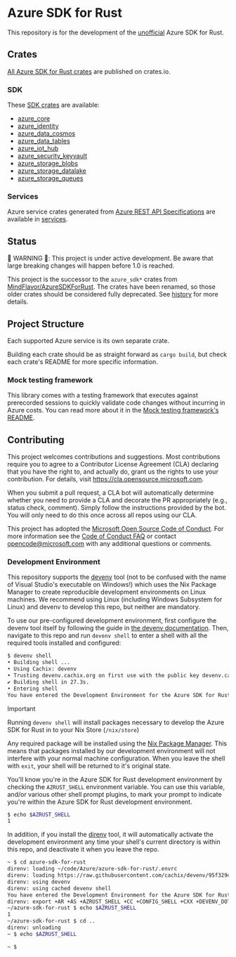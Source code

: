 # Azure SDK for Rust

This repository is for the development of the [unofficial](https://github.com/Azure/azure-sdk-for-rust/blob/main/FAQ.md#why-is-it-unofficial) Azure SDK for Rust.

## Crates

[All Azure SDK for Rust crates](https://crates.io/teams/github:azure:azure-sdk-publish-rust) are published on crates.io.

### SDK
These [SDK crates](sdk) are available:
- [azure_core](https://crates.io/crates/azure_core)
- [azure_identity](https://crates.io/crates/azure_identity)
- [azure_data_cosmos](https://crates.io/crates/azure_data_cosmos)
- [azure_data_tables](https://crates.io/crates/azure_data_tables)
- [azure_iot_hub](https://crates.io/crates/azure_iot_hub)
- [azure_security_keyvault](https://crates.io/crates/azure_security_keyvault)
- [azure_storage_blobs](https://crates.io/crates/azure_storage_blobs)
- [azure_storage_datalake](https://crates.io/crates/azure_storage_datalake)
- [azure_storage_queues](https://crates.io/crates/azure_storage_queues)

### Services
Azure service crates generated from [Azure REST API Specifications](https://github.com/Azure/azure-rest-api-specs) are available in [services](services).

## Status

🚨 WARNING 🚨: This project is under active development. Be aware that large breaking changes will happen before 1.0 is reached.

This project is the successor to the `azure_sdk*` crates from [MindFlavor/AzureSDKForRust](https://github.com/MindFlavor/AzureSDKForRust). The crates have been renamed, so those older crates should be considered fully deprecated. See [history](HISTORY.md) for more details.

## Project Structure

Each supported Azure service is its own separate crate.

Building each crate should be as straight forward as `cargo build`, but check each crate's README for more specific information.

### Mock testing framework

This library comes with a testing framework that executes against prerecorded sessions to quickly validate code changes without incurring in Azure costs. You can read more about it in the [Mock testing framework's README](https://github.com/Azure/azure-sdk-for-rust/tree/feature/track2/doc/mock_transport.md).

## Contributing

This project welcomes contributions and suggestions.  Most contributions require you to agree to a
Contributor License Agreement (CLA) declaring that you have the right to, and actually do, grant us
the rights to use your contribution. For details, visit https://cla.opensource.microsoft.com.

When you submit a pull request, a CLA bot will automatically determine whether you need to provide
a CLA and decorate the PR appropriately (e.g., status check, comment). Simply follow the instructions
provided by the bot. You will only need to do this once across all repos using our CLA.

This project has adopted the [Microsoft Open Source Code of Conduct](https://opensource.microsoft.com/codeofconduct/).
For more information see the [Code of Conduct FAQ](https://opensource.microsoft.com/codeofconduct/faq/) or
contact [opencode@microsoft.com](mailto:opencode@microsoft.com) with any additional questions or comments.

### Development Environment

This repository supports the [devenv](https://devenv.sh) tool (not to be confused with the name of Visual Studio's executable on Windows!) which uses the Nix Package Manager to create reproducible development environments on Linux machines.
We recommend using Linux (including Windows Subsystem for Linux) and devenv to develop this repo, but neither are mandatory.

To use our pre-configured development environment, first configure the devenv tool itself by following the guide in [the devenv documentation](https://devenv.sh/getting-started/).
Then, navigate to this repo and run `devenv shell` to enter a shell with all the required tools installed and configured:

```bash
$ devenv shell
• Building shell ...
• Using Cachix: devenv
• Trusting devenv.cachix.org on first use with the public key devenv.cachix.org-1:w1cLUi8dv3hnoSPGAuibQv+f9TZLr6cv/Hm9XgU50cw=
✔ Building shell in 27.3s.
• Entering shell
You have entered the Development Environment for the Azure SDK for Rust
```

> [!IMPORTANT]
> Running `devenv shell` will install packages necessary to develop the Azure SDK for Rust in to your Nix Store (`/nix/store`)

Any required package will be installed using the [Nix Package Manager](https://nixos.org/).
This means that packages installed by our development environment will not interfere with your normal machine configuration.
When you leave the shell with `exit`, your shell will be returned to it's original state.

You'll know you're in the Azure SDK for Rust development environment by checking the `AZRUST_SHELL` environment variable.
You can use this variable, and/or various other shell prompt plugins, to mark your prompt to indicate you're within the Azure SDK for Rust development environment.

```bash
$ echo $AZRUST_SHELL
1
```

In addition, if you install the [direnv](https://direnv.net/docs/installation.html#from-system-packages) tool, it will automatically activate the development environment any time your shell's current directory is within this repo, and deactivate it when you leave the repo.

```bash
~ $ cd azure-sdk-for-rust
direnv: loading ~/code/Azure/azure-sdk-for-rust/.envrc
direnv: loading https://raw.githubusercontent.com/cachix/devenv/95f329d49a8a5289d31e0982652f7058a189bfca/direnvrc (sha256-d+8cBpDfDBj41inrADaJt+bDWhOktwslgoP5YiGJ1v0=)
direnv: using devenv
direnv: using cached devenv shell
You have entered the Development Environment for the Azure SDK for Rust
direnv: export +AR +AS +AZRUST_SHELL +CC +CONFIG_SHELL +CXX +DEVENV_DOTFILE +DEVENV_PROFILE +DEVENV_ROOT +DEVENV_RUNTIME +DEVENV_STATE +IN_NIX_SHELL +LD +NIX_BINTOOLS +NIX_BINTOOLS_WRAPPER_TARGET_HOST_x86_64_unknown_linux_gnu +NIX_CC +NIX_CC_WRAPPER_TARGET_HOST_x86_64_unknown_linux_gnu +NIX_CFLAGS_COMPILE +NIX_ENFORCE_NO_NATIVE +NIX_HARDENING_ENABLE +NIX_LDFLAGS +NIX_PKG_CONFIG_WRAPPER_TARGET_HOST_x86_64_unknown_linux_gnu +NIX_STORE +NM +OBJCOPY +OBJDUMP +PKG_CONFIG +PKG_CONFIG_PATH +RANLIB +READELF +SIZE +SOURCE_DATE_EPOCH +STRINGS +STRIP +cmakeFlags +configureFlags +mesonFlags +name +system ~PATH ~XDG_DATA_DIRS
~/azure-sdk-for-rust $ echo $AZRUST_SHELL
1
~/azure-sdk-for-rust $ cd ..
direnv: unloading
~ $ echo $AZRUST_SHELL

~ $
```